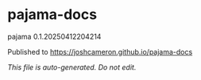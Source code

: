 # pajama-docs
pajama 0.1.20250412204214

Published to https://joshcameron.github.io/pajama-docs

*This file is auto-generated. Do not edit.*
